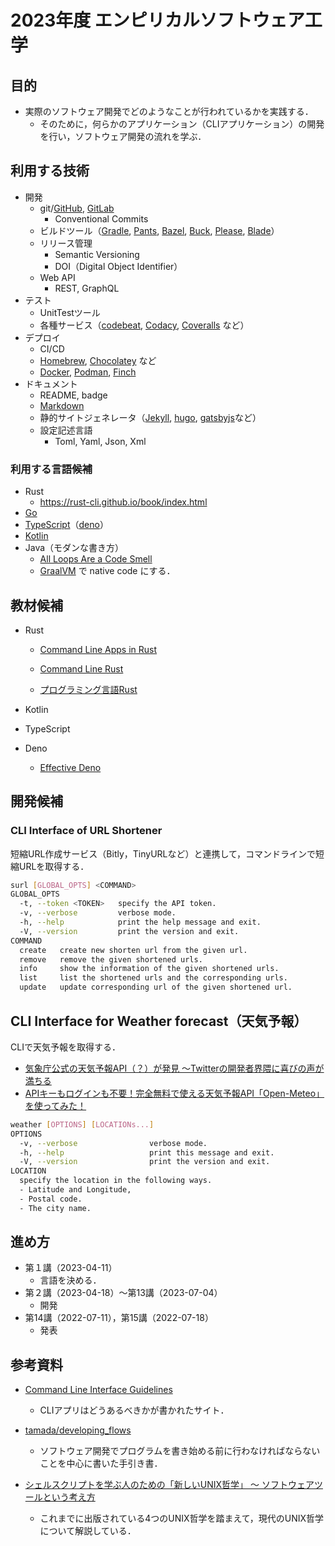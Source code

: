 # 2023年度 エンピリカルソフトウェア工学

## 目的

* 実際のソフトウェア開発でどのようなことが行われているかを実践する．
  * そのために，何らかのアプリケーション（CLIアプリケーション）の開発を行い，ソフトウェア開発の流れを学ぶ．


## 利用する技術

- 開発
  - git/[GitHub](https://github.com/), [GitLab](https://gitlab.com/)
    - Conventional Commits
  - ビルドツール（[Gradle](https://gradle.org/), [Pants](https://www.pantsbuild.org/), [Bazel](https://bazel.build/), [Buck](https://buck.build/), [Please](https://please.build/), [Blade](https://github.com/chen3feng/blade-build)）
  - リリース管理
    - Semantic Versioning
    - DOI（Digital Object Identifier）
  - Web API
    - REST, GraphQL
- テスト
  - UnitTestツール
  - 各種サービス（[codebeat](https://codebeat.co/), [Codacy](https://www.codacy.com/), [Coveralls](https://coveralls.io/) など）
- デプロイ
  - CI/CD
  - [Homebrew](https://brew.sh/index_ja), [Chocolatey](https://community.chocolatey.org/) など
  - [Docker](https://docker.com/), [Podman](https://podman.io/), [Finch](https://github.com/runfinch)
- ドキュメント
  - README, badge
  - [Markdown](https://daringfireball.net/projects/markdown/)
  - 静的サイトジェネレータ（[Jekyll](http://jekyllrb-ja.github.io/), [hugo](https://gohugo.io/), [gatsbyjs](https://www.gatsbyjs.com/)など）
  - 設定記述言語
    - Toml, Yaml, Json, Xml
  

### 利用する言語候補

- Rust
  - https://rust-cli.github.io/book/index.html
- [Go](https://go.dev/)
- [TypeScript](https://www.typescriptlang.org/)（[deno](https://deno.land/)）
- [Kotlin](https://kotlinlang.org/)
- Java（モダンな書き方）
  - [All Loops Are a Code Smell](https://medium.com/swlh/all-loops-are-a-code-smell-6416ac4865d6)
  - [GraalVM](https://www.graalvm.org/) で native code にする．

## 教材候補

* Rust

  * [Command Line Apps in Rust](https://rust-cli.github.io/book/index.html#command-line-apps-in-rust)
  * [Command Line Rust](https://www.oreilly.com/library/view/command-line-rust/9781098109424/)

  * [プログラミング言語Rust](https://doc.rust-jp.rs/book-ja/)

* Kotlin

* TypeScript

* Deno

  * [Effective Deno](https://zenn.dev/uki00a/books/effective-deno)

## 開発候補

### CLI Interface of URL Shortener

短縮URL作成サービス（Bitly，TinyURLなど）と連携して，コマンドラインで短縮URLを取得する．

```sh
surl [GLOBAL_OPTS] <COMMAND>
GLOBAL_OPTS
  -t, --token <TOKEN>   specify the API token.
  -v, --verbose         verbose mode.
  -h, --help            print the help message and exit.
  -V, --version         print the version and exit.
COMMAND
  create   create new shorten url from the given url.
  remove   remove the given shortened urls.
  info     show the information of the given shortened urls.
  list     list the shortened urls and the corresponding urls.
  update   update corresponding url of the given shortened url.
```

## CLI Interface for Weather forecast（天気予報）

CLIで天気予報を取得する．

* [気象庁公式の天気予報API（？）が発見 ～Twitterの開発者界隈に喜びの声が満ちる](https://forest.watch.impress.co.jp/docs/serial/yajiuma/1309318.html)
* [APIキーもログインも不要！完全無料で使える天気予報API「Open-Meteo」を使ってみた！](https://paiza.hatenablog.com/entry/2021/11/04/130000)

```sh
weather [OPTIONS] [LOCATIONs...]
OPTIONS
  -v, --verbose                verbose mode.
  -h, --help                   print this message and exit.
  -V, --version                print the version and exit.
LOCATION
  specify the location in the following ways.
  - Latitude and Longitude,
  - Postal code.
  - The city name.
```



## 進め方

* 第１講（2023-04-11）
  * 言語を決める．
* 第２講（2023-04-18）〜第13講（2023-07-04）
  * 開発
* 第14講（2022-07-11），第15講（2022-07-18）
  * 発表

## 参考資料

* [Command Line Interface Guidelines](https://clig.dev)
  * CLIアプリはどうあるべきかが書かれたサイト．

* [tamada/developing_flows](https://github.com/tamada/developing_flows)
  * ソフトウェア開発でプログラムを書き始める前に行わなければならないことを中心に書いた手引き書．
* [シェルスクリプトを学ぶ人のための「新しいUNIX哲学」 〜 ソフトウェアツールという考え方](https://qiita.com/ko1nksm/items/c55d067b55bbd561df11)
  * これまでに出版されている4つのUNIX哲学を踏まえて，現代のUNIX哲学について解説している．
